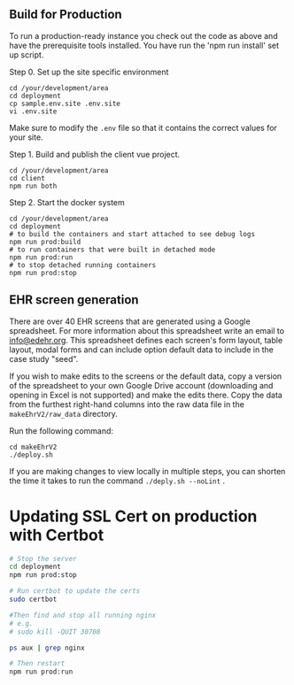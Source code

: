 ## Build for Production

To run a production-ready instance you check out the code as above and have the prerequisite tools installed.
You have run the 'npm run install' set up script.

Step 0. Set up the site specific environment
```
cd /your/development/area
cd deployment
cp sample.env.site .env.site
vi .env.site
```

Make sure to modify the ``.env`` file so that it contains the correct values for your site.


Step 1. Build and publish the client vue project.
```
cd /your/development/area
cd client
npm run both
```

Step 2. Start the docker system
```
cd /your/development/area
cd deployment
# to build the containers and start attached to see debug logs
npm run prod:build
# to run containers that were built in detached mode
npm run prod:run
# to stop detached running containers
npm run prod:stop
```


## EHR screen generation
There are over 40 EHR screens that are generated using a Google spreadsheet.
For more information about this spreadsheet write an email to [info@edehr.org](mailto:info@edehr.org).
This spreadsheet defines each screen's form layout, table layout, modal forms and can include option 
default data to include in the case study "seed".

If you wish to make edits to the screens or the default data, copy a version of the spreadsheet 
to your own Google Drive account (downloading and opening in Excel is not supported) and make the edits there. 
Copy the data from the furthest right-hand columns into the raw data file in the ```makeEhrV2/raw_data``` directory.

Run the following command:
```
cd makeEhrV2
./deploy.sh
```
If you are making changes to view locally in multiple steps, you can shorten the time it takes to run the command  ```./deply.sh --noLint``` . 

# Updating SSL Cert on production with Certbot

```bash
# Stop the server
cd deployment
npm run prod:stop

# Run certbot to update the certs
sudo certbot

#Then find and stop all running nginx
# e.g. 
# sudo kill -QUIT 30708 

ps aux | grep nginx

# Then restart 
npm run prod:run
```



